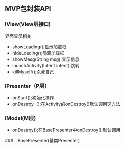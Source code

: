 ## MVP包封装API

### IView(View层接口)

界面显示相关

- showLoading();显示加载框
- hideLoading();隐藏加载框
- showMesg(String msg);显示信息
- launchActivity(Intent intent);跳转
- killMyself();杀死自己

### IPresenter（P层）

- onStart();初始化操作
- onDestroy（);在Activity的onDestroy()默认调用这方法

### IModel(M层)

- onDestroy();在BasePresenter中onDestroy();默认调用

###　BasePresenter(基类Presenter)
